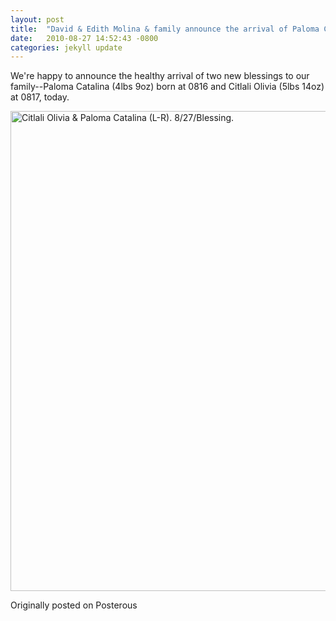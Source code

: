 ```yaml
---
layout: post
title:  "David & Edith Molina & family announce the arrival of Paloma Catalina & Citlali Molina, Portland, Oregon. 8/27/Blessing."
date:   2010-08-27 14:52:43 -0800
categories: jekyll update
---
```


We're happy to announce the healthy arrival of two new blessings to our family--Paloma Catalina (4lbs 9oz) born at 0816 and Citlali Olivia (5lbs 14oz) at 0817, today.

<a data-flickr-embed="true"  href="https://www.flickr.com/photos/davidcmolina/4933004552/in/photostream/" title="Citlali Olivia &amp; Paloma Catalina (L-R). 8/27/Blessing."><img src="https://c1.staticflickr.com/5/4099/4933004552_bdb571da89_b.jpg" width="1024" height="768" alt="Citlali Olivia &amp; Paloma Catalina (L-R). 8/27/Blessing."></a><script async src="//embedr.flickr.com/assets/client-code.js" charset="utf-8"></script>

Originally posted on Posterous

